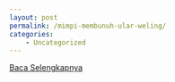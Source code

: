```yaml
---
layout: post
permalink: /mimpi-membunuh-ular-weling/
categories:
    - Uncategorized
---
```


[Baca Selengkapnya](/08)